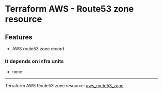 # Terraform AWS - Route53 zone resource

## Features

- AWS route53 zone record 

### It depends on infra units
- none

- - - -

Terraform AWS Route53 zone resource: [aws_route53_zone](https://registry.terraform.io/providers/hashicorp/aws/latest/docs/resources/route53_zone)
